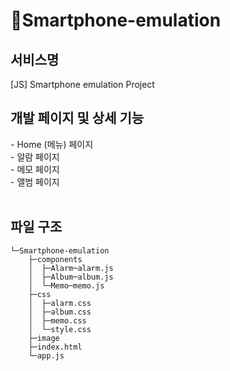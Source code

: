 # 📱Smartphone-emulation

<h2>서비스명</h2>
[JS] Smartphone emulation Project
</br>

<h2>개발 페이지 및 상세 기능</h2>
- Home (메뉴) 페이지 </br>
- 알람 페이지 </br>
- 메모 페이지 </br>
- 앨범 페이지 </br></br>
<h2>파일 구조</h2>

```
└─Smartphone-emulation
    ├─components
    │  ├─Alarm─alarm.js
    │  ├─Album─album.js
    │  └─Memo─memo.js
    ├─css
    │  ├─alarm.css
    │  ├─album.css
    │  ├─memo.css
    │  └─style.css
    ├─image
    ├─index.html
    └─app.js
```
